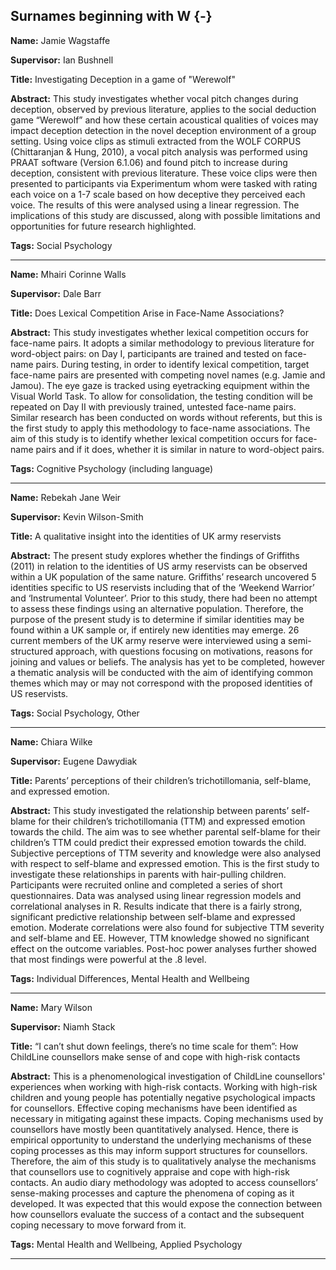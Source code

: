



## Surnames beginning with W {-}

**Name:** Jamie Wagstaffe

**Supervisor:** Ian Bushnell

**Title:** Investigating Deception in a game of "Werewolf"

**Abstract:** This study investigates whether vocal pitch changes during deception, observed by previous literature, applies to the social deduction game “Werewolf” and how these certain acoustical qualities of voices may impact deception detection in the novel deception environment of a group setting. Using voice clips as stimuli extracted from the WOLF CORPUS (Chittaranjan &amp; Hung, 2010), a vocal pitch analysis was performed using PRAAT software (Version 6.1.06) and found pitch to increase during deception, consistent with previous literature. These voice clips were then presented to participants via Experimentum whom were tasked with rating each voice on a 1-7 scale based on how deceptive they perceived each voice. The results of this were analysed using a linear regression. The implications of this study are discussed, along with possible limitations and opportunities for future research highlighted.

**Tags:** Social Psychology   

---



**Name:** Mhairi Corinne Walls

**Supervisor:** Dale Barr

**Title:** Does Lexical Competition Arise in Face-Name Associations?

**Abstract:** This study investigates whether lexical competition occurs for face-name pairs. It adopts a similar methodology to previous literature for word-object pairs: on Day I, participants are trained and tested on face-name pairs. During testing, in order to identify lexical competition, target face-name pairs are presented with competing novel names (e.g. Jamie and Jamou). The eye gaze is tracked using eyetracking equipment within the Visual World Task. To allow for consolidation, the testing condition will be repeated on Day II with previously trained, untested face-name pairs. Similar research has been conducted on words without referents, but this is the first study to apply this methodology to face-name associations. The aim of this study is to identify whether lexical competition occurs for face-name pairs and if it does, whether it is similar in nature to word-object pairs.

**Tags:** Cognitive Psychology (including language)   

---




**Name:** Rebekah Jane Weir

**Supervisor:** Kevin Wilson-Smith

**Title:** A qualitative insight into the identities of UK army reservists

**Abstract:** The present study explores whether the findings of Griffiths (2011) in relation to the identities of US army reservists can be observed within a UK population of the same nature. Griffiths’ research uncovered 5 identities specific to US reservists including that of the ‘Weekend Warrior’ and ‘Instrumental Volunteer’. Prior to this study, there had been no attempt to assess these findings using an alternative population. Therefore, the purpose of the present study is to determine if similar identities may be found within a UK sample or, if entirely new identities may emerge. 26 current members of the UK army reserve were interviewed using a semi-structured approach, with questions focusing on motivations, reasons for joining and values or beliefs. The analysis has yet to be completed, however a thematic analysis will be conducted with the aim of identifying common themes which may or may not correspond with the proposed identities of US reservists.

**Tags:** Social Psychology,  Other  

---




**Name:** Chiara Wilke

**Supervisor:** Eugene Dawydiak

**Title:** Parents’ perceptions of their children’s trichotillomania, self-blame, and expressed emotion.

**Abstract:** This study investigated the relationship between parents’ self-blame for their children’s trichotillomania (TTM) and expressed emotion towards the child. The aim was to see whether parental self-blame for their children’s TTM could predict their expressed emotion towards the child. Subjective perceptions of TTM severity and knowledge were also analysed with respect to self-blame and expressed emotion. This is the first study to investigate these relationships in parents with hair-pulling children. Participants were recruited online and completed a series of short questionnaires. Data was analysed using linear regression models and correlational analyses in R. Results indicate that there is a fairly strong, significant predictive relationship between self-blame and expressed emotion. Moderate correlations were also found for subjective TTM severity and self-blame and EE. However, TTM knowledge showed no significant effect on the outcome variables. Post-hoc power analyses further showed that most findings were powerful at the .8 level.

**Tags:** Individual Differences,  Mental Health and Wellbeing  

---




**Name:** Mary Wilson

**Supervisor:** Niamh Stack

**Title:** “I can’t shut down feelings, there’s no time scale for them”: How ChildLine counsellors make sense of and cope with high-risk contacts

**Abstract:** This is a phenomenological investigation of ChildLine counsellors' experiences when working with high-risk contacts. Working with high-risk children and young people has potentially negative psychological impacts for counsellors. Effective coping mechanisms have been identified as necessary in mitigating against these impacts. Coping mechanisms used by counsellors have mostly been quantitatively analysed. Hence, there is empirical opportunity to understand the underlying mechanisms of these coping processes as this may inform support structures for counsellors. Therefore, the aim of this study is to qualitatively analyse the mechanisms that counsellors use to cognitively appraise and cope with high-risk contacts. An audio diary methodology was adopted to access counsellors’ sense-making processes and capture the phenomena of coping as it developed. It was expected that this would expose the connection between how counsellors evaluate the success of a contact and the subsequent coping necessary to move forward from it.                       

**Tags:** Mental Health and Wellbeing,  Applied Psychology  

---

